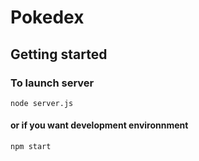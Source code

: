 # Pokedex



## Getting started

### To launch server

````
node server.js
````

#### or if you want development environnment

````
npm start
````